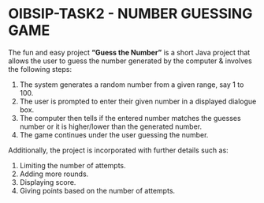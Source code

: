 # OIBSIP-TASK2 - NUMBER GUESSING GAME

The fun and easy project **“Guess the Number”** is a short Java project that allows the user to guess the number generated by the computer & involves the following steps:
  1) The system generates a random number from a given range, say 1 to 100.
  2) The user is prompted to enter their given number in a displayed dialogue box.
  3) The computer then tells if the entered number matches the guesses number or it is higher/lower than the generated number.
  4) The game continues under the user guessing the number.
  
Additionally, the project is incorporated with further details such as:
  1) Limiting the number of attempts.
  2) Adding more rounds.
  3) Displaying score.
  4) Giving points based on the number of attempts.
